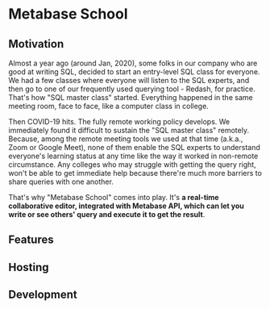 # Metabase School

## Motivation

Almost a year ago (around Jan, 2020), some folks in our company who are good at writing SQL, decided to start an entry-level SQL class for everyone. We had a few classes where everyone will listen to the SQL experts, and then go to one of our frequently used querying tool - Redash, for practice. That's how "SQL master class" started. Everything happened in the same meeting room, face to face, like a computer class in college.

Then COVID-19 hits. The fully remote working policy develops. We immediately found it difficult to sustain the "SQL master class" remotely. Because, among the remote meeting tools we used at that time (a.k.a., Zoom or Google Meet), none of them enable the SQL experts to understand everyone's learning status at any time like the way it worked in non-remote circumstance. Any colleges who may struggle with getting the query right, won't be able to get immediate help because there're much more barriers to share queries with one another.

That's why "Metabase School" comes into play. It's **a real-time collaborative editor, integrated with Metabase API, which can let you write or see others' query and execute it to get the result**.

## Features

## Hosting

## Development
